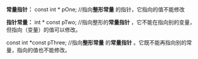 **常量指针：**    const int * pOne;  //指向**整形常量** 的指针，它指向的值不能修改  

**指针常量：**    int * const pTwo;  //指向整形的**常量指针** ，它不能在指向别的变量，但指向（变量）的值可以修改。 

const int *const pThree; //指向**整形常量** 的**常量指针** 。它既不能再指向别的常量，指向的值也不能修改。

